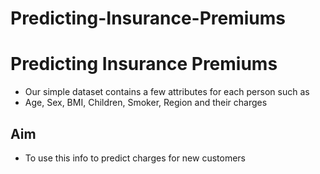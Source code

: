 # Predicting-Insurance-Premiums

# Predicting Insurance Premiums

- Our simple dataset contains a few attributes for each person such as 
- Age, Sex, BMI, Children, Smoker, Region and their charges

## Aim
- To use this info to predict charges for new customers

